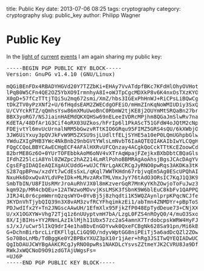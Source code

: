 title: Public Key
date: 2013-07-06 08:25
tags: cryptography
category: cryptography
slug: public_key
author: Philipp Wagner

# Public Key #

In the [light of](http://en.wikipedia.org/wiki/Edward_Snowden) [current](http://en.wikipedia.org/wiki/PRISM_(surveillance_program)) [events](http://en.wikipedia.org/wiki/Tempora) I am again sharing my public key:

<pre>
-----BEGIN PGP PUBLIC KEY BLOCK-----
Version: GnuPG v1.4.10 (GNU/Linux)

mQGiBEnFDx4RBADYHGVd20Y7TZZbKi+EHAy7VvATdpfBKc7KFdHlOhyOVHottWjY
lPqB0W5CFn4QE2OZ5YbXO9IrmnhyA8I+oWJTpCgcMDXkP8v6K4nxOsTXzKYOS9dC
X0gD+57fCzTTtjTQi5u2mq672smi/XmZ/hbs3IGExPhHnWJ+RiCPsLiBQwCg2Djl
tDkZTV0yPzXNf2+U/6fHqdsEAM2ZWECdgOFEiO/mHmZInKqNoWMIUDiy3SxQ4uHr
U/CVYckRTZ/qQmhsYsw86mXMuUwoBnC0RbmW2tjKE8j2OUYmMtSRQaBn27brKY9W
BBX3yoRG7/NSJiainHAEMdQKXQHSw69nELeeIVDRcMPjhm8QGaJmSlwRv7natE3e
KdETA/48DfAr1G3Cif4oRX03UZkos/hFrIp6l1PkAScT51GFdW4oJQtM2cNpJ2DO
FDEjvtYl6mvUcUrnalNRM5bGwzvRTtKIO6GRqu95FIMZ5GRS4sQU/6kXWbjOUhEc
3JW6UiYxuy3pQVJkFvW9M5ZXSU9sjLUdltfELjSYHE5a10eP0LQmUGhpbGlwcCBX
YWduZXIgPHB3YWc4NkBnb29nbGVtYWlsLmNvbT6IaAQTEQIAKAIbIwYLCQgHAwIG
FQgCCQoLBBYCAwECHgECF4AFAlHXRvUFCQnzay4ACgkQoCckTTtKcEZoowCdEkSX
82brME8Gz6O+0YUrTOFEbbkAoM6oNV4vXTrAqWpajFZejkxBXbDbtCBQaGlsaXBw
IFdhZ25lciA8Ynl0ZWZpc2hAZ214LmRlPohoBBMRAgAoAhsjBgsJCAcDAgYVCAIJ
CgsEFgIDAQIeAQIXgAUCUddG+wUJCfNrLgAKCRCgJyRNO0pwRqs3AKDKa3tKtpF7
S287qpBPnw/xzdYt7wCdEsSxL/qKql7WWTKHdn67rbjvqEm5Ag0EScUPQhAIAKWN
NxuHk6DxwQvAYLdVPeIDk+MLMvzARxTMLVmxJyY76tAdO3ORsIC7KqJ1Q3K97V0V
SmbTbIN/U8FIUsRMrJroAuRhVJX0l8mKzverGqR7MnKyYKhZOwjoToFuJwz3oFR2
kqm92p/MR4cbQEu+12ATWzwoMOvvjKsLMSK3fSbnK9W6blEuC8kbFv1QAPPQDW8Z
JIRJ4L0r6cpmWmrnQzqsWYO+0YvBj5j8zhqdti1K5WQZAynlprpKPqcNCJfeQC1D
3KYDnVhTjybQIQ39n3X8vAM3zvfRCYFhqimkzEi1/abTmn4ZNMDYr+pBpToSQNe7
PDJwdIfx2Y+Tn2JNGscAAwUH/1EfmXlx95FjkZfP048EpTydDeue73+CNjXX7agA
U/xX1OGXYW+Vhg72Tjq1z6nUUyptvmH7bA/LzgL0FZS4nROyQ0/4/muO3Sxozlyp
8X/IjBIHs+YY2RNnLAzIklMjh11Ubx57zc2aS4amnX7TrdobcpskWRW4HyFJLdb6
sJ/xJ/uCwr5lIkQ9drI4e1haBbvEnGDYvwk0QxeFCBgNk628Sa91pn/Mi6kBcUKw
G+DchnBirbrcLirEKFllgLCiGQ9D/ndyvWptGG8niPEiTj5a6adDcQZl2ZOw+f3L
So70BoLnMb/TdBggKe0Y2BPBxYXUZ3pX10r1jAer+hRg3JSITwQYEQIADwUCScUP
QgIbDAUJCWYBgAAKCRCgJyRNO0pwRs1NAKDLcYsvsZZtmeYJK2CVRU8Ja9DfKQCf
RWkJxWQCNoD9O9izdGTAjUWgsFs=
=UJ6P
-----END PGP PUBLIC KEY BLOCK-----
</pre>
